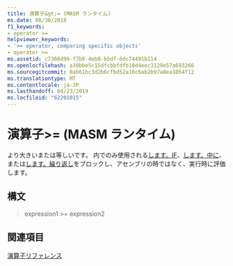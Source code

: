 ```yaml
---
title: 演算子&gt;= (MASM ランタイム)
ms.date: 08/30/2018
f1_keywords:
- operator >=
helpviewer_keywords:
- '>= operator, comparing specific objects'
- operator >=
ms.assetid: c7366d99-f7b8-4eb8-b5df-6dc74491b114
ms.openlocfilehash: a30bbe5c15dfcbbfdfb18d4eec3129e57a693266
ms.sourcegitcommit: 0ab61bc3d2b6cfbd52a16c6ab2b97a8ea1864f12
ms.translationtype: MT
ms.contentlocale: ja-JP
ms.lasthandoff: 04/23/2019
ms.locfileid: "62201015"
---
```

# <a name="operator-gt-masm-run-time"></a>演算子&gt;= (MASM ランタイム)

より大きいまたは等しいです。 内でのみ使用される[します。IF](../../assembler/masm/dot-if.md)、[します。中に](../../assembler/masm/dot-while.md)、または[します。繰り返し](../../assembler/masm/dot-repeat.md)をブロックし、アセンブリの時ではなく、実行時に評価します。

## <a name="syntax"></a>構文

> expression1 >= expression2

## <a name="see-also"></a>関連項目

[演算子リファレンス](../../assembler/masm/operators-reference.md)<br/>